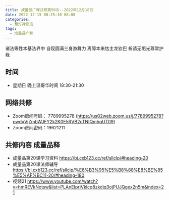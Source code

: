 ```yaml
---
title: 成量品广释共修第50次--2022年12月18日
date: 2022-12-15 08:25:10-08:00
categories:
  - 慧灯禅修班
tags:
  - 成量品广释
---
```

诸法等性本基法界中 自现圆满三身游舞力 离障本来怙主龙钦巴 祈请无垢光尊常护我

## 时间

* 星期日 晚上温哥华时间 18:30-21:30

## 网络共修

* Zoom房间号码： 7789995278 (https://us02web.zoom.us/j/7789995278?pwd=VjZmbWJFY2k2K0E5RVB2cTNIQmhqUT09)
* Zoom房间密码：19621211

## 共修内容 成量品释

* 成量品第20课学习资料 https://bj.cxb123.cc/ref/sllclp/#heading-20
* 成量品第20课法师辅导 https://bj.cxb123.cc/ref/sllclp/%E6%B3%95%E5%B8%88%E8%BE%85%E5%AF%BC11-20/#heading-180
* 视频21 https://www.youtube.com/watch?v=hmREVkNotsw&list=PLAnEIprIVklcq8zkdjq3ojPUJQgex2n5m&index=21